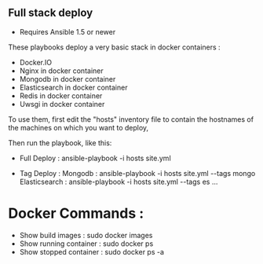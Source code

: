 ## Full stack deploy 

- Requires Ansible 1.5 or newer

These playbooks deploy a very basic stack in docker containers :
- Docker.IO 
- Nginx in docker container
- Mongodb in docker container
- Elasticsearch in docker container
- Redis in docker container
- Uwsgi in docker container

To use them, first edit the "hosts" inventory file to contain the
hostnames of the machines on which you want to deploy,

Then run the playbook, like this:
- Full Deploy :
	ansible-playbook -i hosts site.yml

- Tag Deploy : 
  Mongodb : ansible-playbook -i hosts site.yml --tags mongo
  Elasticsearch : ansible-playbook -i hosts site.yml --tags es
  ...

# Docker Commands :
- Show build images :
  sudo docker images
- Show running container :
  sudo docker ps 
- Show stopped container : 
  sudo docker ps -a 
